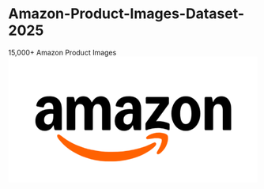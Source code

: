 # Amazon-Product-Images-Dataset-2025
15,000+ Amazon Product Images
![amazon product](https://github.com/Ishita95-harvard/Amazon-Product-Images-Dataset-2025/blob/main/dataset-cover%20(1).png)

